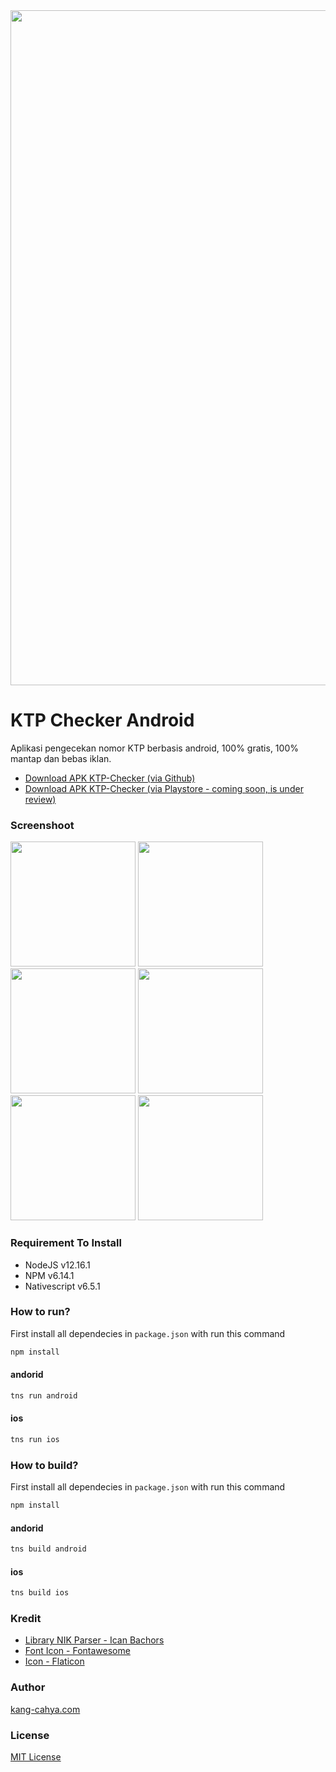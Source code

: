 <img src="https://github.com/dyazincahya/ktp-checker-android/blob/main/screenshot/7.png" width="1080">

# KTP Checker Android
Aplikasi pengecekan nomor KTP berbasis android, 100% gratis, 100% mantap dan bebas iklan.

- [Download APK KTP-Checker (via Github)](https://github.com/dyazincahya/ktp-checker-android/releases)
- [Download APK KTP-Checker (via Playstore - coming soon, is under review)](https://play.google.com/store/apps/details?id=com.kang.cahya.KtpChecker)

### Screenshoot
<img src="https://github.com/dyazincahya/ktp-checker-android/blob/main/screenshot/1.png" width="200"> <img src="https://github.com/dyazincahya/ktp-checker-android/blob/main/screenshot/2.png" width="200"> <img src="https://github.com/dyazincahya/ktp-checker-android/blob/main/screenshot/3.png" width="200"> <img src="https://github.com/dyazincahya/ktp-checker-android/blob/main/screenshot/4.png" width="200"> <img src="https://github.com/dyazincahya/ktp-checker-android/blob/main/screenshot/5.png" width="200"> <img src="https://github.com/dyazincahya/ktp-checker-android/blob/main/screenshot/6.png" width="200">

### Requirement To Install
- NodeJS v12.16.1
- NPM v6.14.1
- Nativescript v6.5.1

### How to run?
First install all dependecies in ```package.json``` with run this command
``` bash
npm install
```
#### andorid
``` bash
tns run android
```
#### ios
``` bash
tns run ios
```

### How to build?
First install all dependecies in ```package.json``` with run this command
``` bash
npm install
```
#### andorid
``` bash
tns build android
```
#### ios
``` bash
tns build ios
```

### Kredit
- [Library NIK Parser - Ican Bachors](https://github.com/bachors/nik_parse.js)
- [Font Icon - Fontawesome](https://fontawesome.com/)
- [Icon - Flaticon](https://www.flaticon.com/)

### Author
[kang-cahya.com](https://www.kang-cahya.com/)

### License
[MIT License](https://github.com/dyazincahya/ktp-checker-android/blob/main/LICENSE)

